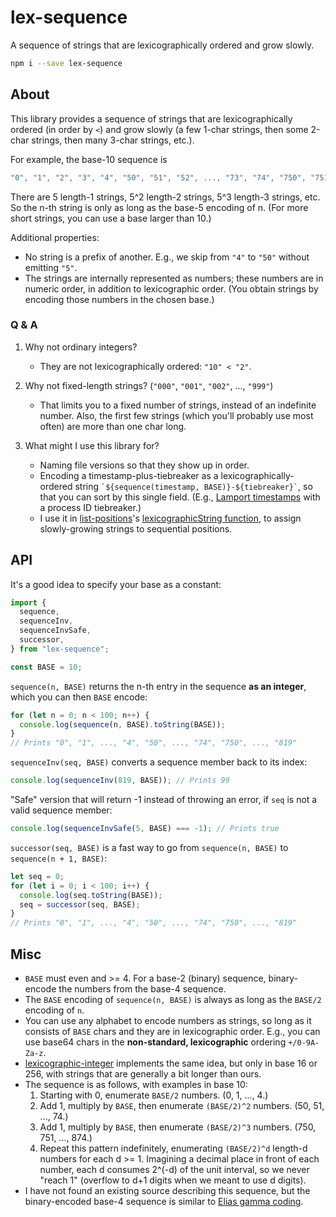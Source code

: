 # lex-sequence

A sequence of strings that are lexicographically ordered and grow slowly.

```bash
npm i --save lex-sequence
```

## About

This library provides a sequence of strings that are lexicographically ordered (in order by `<`) and grow slowly (a few 1-char strings, then some 2-char strings, then many 3-char strings, etc.).

For example, the base-10 sequence is

```js
"0", "1", "2", "3", "4", "50", "51", "52", ..., "73", "74", "750", "751", ...
```

There are 5 length-1 strings, 5^2 length-2 strings, 5^3 length-3 strings, etc. So the n-th string is only as long as the base-5 encoding of n. (For more short strings, you can use a base larger than 10.)

Additional properties:

- No string is a prefix of another. E.g., we skip from `"4"` to `"50"` without emitting `"5"`.
- The strings are internally represented as numbers; these numbers are in numeric order, in addition to lexicographic order. (You obtain strings by encoding those numbers in the chosen base.)

### Q & A

1. Why not ordinary integers?

   - They are not lexicographically ordered: `"10" < "2"`.

2. Why not fixed-length strings? (`"000"`, `"001"`, `"002"`, ..., `"999"`)

   - That limits you to a fixed number of strings, instead of an indefinite number. Also, the first few strings (which you'll probably use most often) are more than one char long.

3. What might I use this library for?
   - Naming file versions so that they show up in order.
   - Encoding a timestamp-plus-tiebreaker as a lexicographically-ordered string `` `${sequence(timestamp, BASE)}-${tiebreaker}` ``, so that you can sort by this single field. (E.g., [Lamport timestamps](https://en.wikipedia.org/wiki/Lamport_timestamp) with a process ID tiebreaker.)
   - I use it in [list-positions](https://github.com/mweidner037/list-positions/#readme)'s [lexicographicString function](https://github.com/mweidner037/list-positions#lexicographic-strings), to assign slowly-growing strings to sequential positions.

## API

It's a good idea to specify your base as a constant:

```ts
import {
  sequence,
  sequenceInv,
  sequenceInvSafe,
  successor,
} from "lex-sequence";

const BASE = 10;
```

`sequence(n, BASE)` returns the n-th entry in the sequence **as an integer**, which you can then `BASE` encode:

```ts
for (let n = 0; n < 100; n++) {
  console.log(sequence(n, BASE).toString(BASE));
}
// Prints "0", "1", ..., "4", "50", ..., "74", "750", ..., "819"
```

`sequenceInv(seq, BASE)` converts a sequence member back to its index:

```ts
console.log(sequenceInv(819, BASE)); // Prints 99
```

"Safe" version that will return -1 instead of throwing an error, if `seq` is not a valid sequence member:

```ts
console.log(sequenceInvSafe(5, BASE) === -1); // Prints true
```

`successor(seq, BASE)` is a fast way to go from `sequence(n, BASE)` to `sequence(n + 1, BASE)`:

```ts
let seq = 0;
for (let i = 0; i < 100; i++) {
  console.log(seq.toString(BASE));
  seq = successor(seq, BASE);
}
// Prints "0", "1", ..., "4", "50", ..., "74", "750", ..., "819"
```

## Misc

- `BASE` must even and >= 4. For a base-2 (binary) sequence, binary-encode the numbers from the base-4 sequence.
- The `BASE` encoding of `sequence(n, BASE)` is always as long as the `BASE/2` encoding of `n`.
- You can use any alphabet to encode numbers as strings, so long as it consists of `BASE` chars and they are in lexicographic order. E.g., you can use base64 chars in the **non-standard, lexicographic** ordering `+/0-9A-Za-z`.
- [lexicographic-integer](https://www.npmjs.com/package/lexicographic-integer) implements the same idea, but only in base 16 or 256, with strings that are generally a bit longer than ours.
- The sequence is as follows, with examples in base 10:
  1. Starting with 0, enumerate `BASE/2` numbers. (0, 1, ..., 4.)
  2. Add 1, multiply by `BASE`, then enumerate `(BASE/2)^2` numbers.
     (50, 51, ..., 74.)
  3. Add 1, multiply by `BASE`, then enumerate `(BASE/2)^3` numbers.
     (750, 751, ..., 874.)
  4. Repeat this pattern indefinitely, enumerating
     `(BASE/2)^d` length-d numbers for each d >= 1. Imagining a decimal place
     in front of each number, each d consumes 2^(-d) of the unit interval,
     so we never "reach 1" (overflow to d+1 digits when
     we meant to use d digits).
- I have not found an existing source describing this sequence, but the binary-encoded base-4 sequence is similar to [Elias gamma coding](https://en.wikipedia.org/wiki/Elias_gamma_coding).
